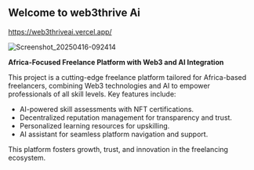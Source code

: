 ## Welcome to web3thrive Ai

https://web3thriveai.vercel.app/

![Screenshot_20250416-092414](https://github.com/user-attachments/assets/4962b36d-a3a0-4711-abc7-e8592613a90d)

**Africa-Focused Freelance Platform with Web3 and AI Integration**  

This project is a cutting-edge freelance platform tailored for Africa-based freelancers, combining Web3 technologies and AI to empower professionals of all skill levels. Key features include:  
- AI-powered skill assessments with NFT certifications.  
- Decentralized reputation management for transparency and trust.  
- Personalized learning resources for upskilling.  
- AI assistant for seamless platform navigation and support.  

This platform fosters growth, trust, and innovation in the freelancing ecosystem.  

 
